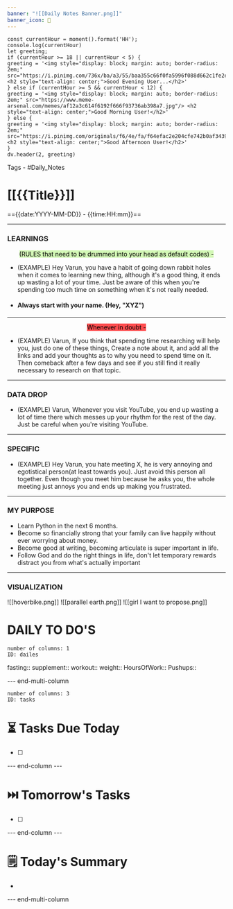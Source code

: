 ```yaml
---
banner: "![[Daily Notes Banner.png]]"
banner_icon: 📌
---
```



```dataviewjs
const currentHour = moment().format('HH');
console.log(currentHour)
let greeting;
if (currentHour >= 18 || currentHour < 5) {
greeting = '<img style="display: block; margin: auto; border-radius: 2em;" src="https://i.pinimg.com/736x/ba/a3/55/baa355c66f0fa5996f088d662c1fe2e2.jpg"/> <h2 style="text-align: center;">Good Evening User...</h2>'
} else if (currentHour >= 5 && currentHour < 12) {
greeting = '<img style="display: block; margin: auto; border-radius: 2em;" src="https://www.meme-arsenal.com/memes/af12a3c614f6192f666f93736ab398a7.jpg"/> <h2 style="text-align: center;">Good Morning User!</h2>'
} else {
greeting = '<img style="display: block; margin: auto; border-radius: 2em;" src="https://i.pinimg.com/originals/f6/4e/fa/f64efac2e204cfe742b0af3439f5ac3d.jpg"/> <h2 style="text-align: center;">Good Afternoon User!</h2>'
}
dv.header(2, greeting)
```
Tags - #Daily_Notes
# [[{{Title}}]]
=={{date:YYYY-MM-DD}} - {{time:HH:mm}}==

---
### LEARNINGS
<font color="#000000"><center><span style="background:#d3f8b6">(RULES that need to be drummed into your head as default codes) -</span></center></font>
- (EXAMPLE) Hey Varun, you have a habit of going down rabbit holes when it comes to learning new thing, although it's a good thing, it ends up wasting a lot of your time. Just be aware of this when you're spending too much time on something when it's not really needed.
- #### Always start with your name. (Hey, "XYZ")
---
<center><span style="background:#ff4d4f"><font color="#000000">Whenever in doubt -</font></span></center>

- (EXAMPLE) Varun, If you think that spending time researching will help you, just do one of these things, Create a note about it, and add all the links and add your thoughts as to why you need to spend time on it. Then comeback after a few days and see if you still find it really necessary to research on that topic.
---

### DATA DROP
- (EXAMPLE) Varun, Whenever you visit YouTube, you end up wasting a lot of time there which messes up your rhythm for the rest of the day. Just be careful when you're visiting YouTube.
---

### SPECIFIC
- (EXAMPLE) Hey Varun, you hate meeting X, he is very annoying and egotistical person(at least towards you). Just avoid this person all together. Even though you meet him because he asks you, the whole meeting just annoys you and ends up making you frustrated.
---
### MY PURPOSE

- Learn Python in the next 6 months.
- Become so financially strong that your family can live happily without ever worrying about money.
- Become good at writing, becoming articulate is super important in life.
- Follow God and do the right things in life, don't let temporary rewards distract you from what's actually important
---

### VISUALIZATION
![[hoverbike.png]]
![[parallel earth.png]]
![[girl I want to propose.png]]
# DAILY TO DO'S
```start-multi-column
number of columns: 1
ID: dailes
```

fasting:: 
supplement:: 
workout:: 
weight:: 
HoursOfWork:: 
Pushups:: 

--- end-multi-column
```start-multi-column
number of columns: 3
ID: tasks
```

# ⏳ Tasks Due Today
- [ ] 

--- end-column ---
# ⏭️ Tomorrow's Tasks
- [ ] 

--- end-column ---
# 🗒️ Today's Summary
- 

--- end-multi-column